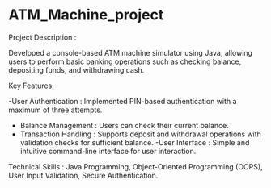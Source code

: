 # ATM_Machine_project

Project Description :

Developed a console-based ATM machine simulator using Java, allowing users to perform basic banking operations such as checking balance, depositing funds, and withdrawing cash.

Key Features:

-User Authentication : 
Implemented PIN-based authentication with a maximum of three attempts.
- Balance Management :
Users can check their current balance.
- Transaction Handling :
 Supports deposit and withdrawal operations with validation checks for sufficient balance.
-User Interface :
Simple and intuitive command-line interface for user interaction.

Technical Skills : 
Java Programming, Object-Oriented Programming (OOPS), User Input Validation, Secure Authentication.
